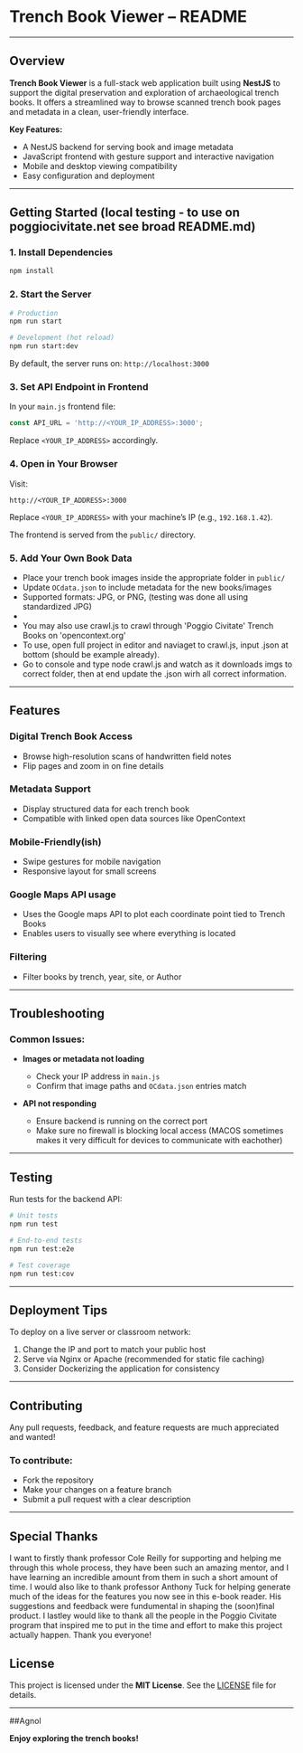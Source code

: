 # Trench Book Viewer – README

---

## Overview

**Trench Book Viewer** is a full-stack web application built using **NestJS** to support the digital preservation and exploration of archaeological trench books. It offers a streamlined way to browse scanned trench book pages and metadata in a clean, user-friendly interface.

**Key Features:**

* A NestJS backend for serving book and image metadata
* JavaScript frontend with gesture support and interactive navigation
* Mobile and desktop viewing compatibility
* Easy configuration and deployment

---

## Getting Started (local testing - to use on poggiocivitate.net see broad README.md)

### 1. Install Dependencies

```bash
npm install
```

### 2. Start the Server

```bash
# Production
npm run start

# Development (hot reload)
npm run start:dev
```

By default, the server runs on: `http://localhost:3000`

### 3. Set API Endpoint in Frontend

In your `main.js` frontend file:

```js
const API_URL = 'http://<YOUR_IP_ADDRESS>:3000';
```

Replace `<YOUR_IP_ADDRESS>` accordingly.

### 4. Open in Your Browser

Visit:

```text
http://<YOUR_IP_ADDRESS>:3000
```

Replace `<YOUR_IP_ADDRESS>` with your machine’s IP (e.g., `192.168.1.42`).

The frontend is served from the `public/` directory.

### 5. Add Your Own Book Data

* Place your trench book images inside the appropriate folder in `public/`
* Update `OCdata.json` to include metadata for the new books/images
* Supported formats: JPG, or PNG, (testing was done all using standardized JPG)
* 
* You may also use crawl.js to crawl through 'Poggio Civitate' Trench Books on 'opencontext.org'
* To use, open full project in editor and naviaget to crawl.js, input <url>.json at bottom (should be example already). 
* Go to console and type node crawl.js and watch as it downloads imgs to correct folder, then at end update the .json wirh all correct information.

---

## Features

### Digital Trench Book Access

* Browse high-resolution scans of handwritten field notes
* Flip pages and zoom in on fine details

### Metadata Support

* Display structured data for each trench book
* Compatible with linked open data sources like OpenContext

### Mobile-Friendly(ish)

* Swipe gestures for mobile navigation
* Responsive layout for small screens

### Google Maps API usage

* Uses the Google maps API to plot each coordinate point tied to Trench Books
* Enables users to visually see where everything is located

### Filtering

* Filter books by trench, year, site, or Author

---

## Troubleshooting

### Common Issues:

* **Images or metadata not loading**

  * Check your IP address in `main.js`
  * Confirm that image paths and `OCdata.json` entries match

* **API not responding**

  * Ensure backend is running on the correct port
  * Make sure no firewall is blocking local access (MACOS sometimes makes it very difficult for devices to communicate with eachother)

---

## Testing

Run tests for the backend API:

```bash
# Unit tests
npm run test

# End-to-end tests
npm run test:e2e

# Test coverage
npm run test:cov
```

---

## Deployment Tips

To deploy on a live server or classroom network:

1. Change the IP and port to match your public host
2. Serve via Nginx or Apache (recommended for static file caching)
3. Consider Dockerizing the application for consistency

---

## Contributing

Any pull requests, feedback, and feature requests are much appreciated and wanted!

### To contribute:

* Fork the repository
* Make your changes on a feature branch
* Submit a pull request with a clear description

---

## Special Thanks

I want to firstly thank professor Cole Reilly for supporting and helping me through this whole process, they have been such an
amazing mentor, and I have learning an incredible amount from them in such a short amount of time. I would also like to thank professor Anthony Tuck for helping generate much of the ideas for the features you now see in this e-book reader. His suggestions and feedback were fundumental in shaping the (soon)final product. I lastley would like to thank all the people in the Poggio Civitate program that inspired me to put in the time and effort to make this project actually happen. Thank you everyone!

## License

This project is licensed under the **MIT License**. See the [LICENSE](./LICENSE) file for details.

---

##Agnol

**Enjoy exploring the trench books!**
